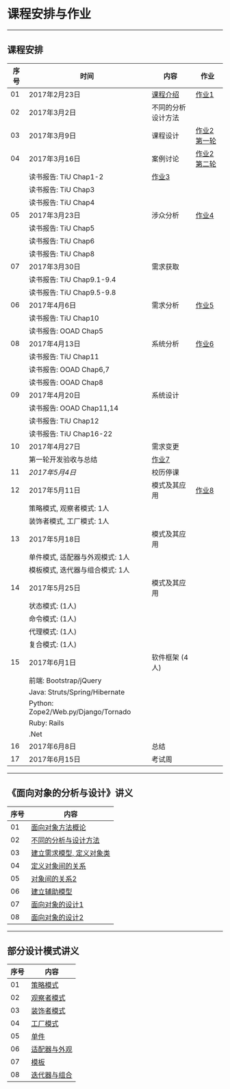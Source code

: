 课程安排与作业
=============

---

## 课程安排

序号 | 时间  |  内容 | 作业
-- | --- | ---------- | ----
01 | 2017年2月23日 | [课程介绍](slides/chap00.pdf) | [作业1](assign.md#assign1)
02 | 2017年3月2日  | 不同的分析设计方法  |
03 | 2017年3月9日  | 课程设计 | [作业2第一轮](assign.md#assign2)
04 | 2017年3月16日 | 案例讨论 | [作业2第二轮](assign.md#assign2)
   |               | 读书报告: TiU Chap1-2 | [作业3](assign.md#assign3)
   |               | 读书报告: TiU Chap3 |
   |               | 读书报告: TiU Chap4 |
05 | 2017年3月23日 | 涉众分析 | [作业4](assign.md#assign4)
   |               | 读书报告: TiU Chap5 |
   |               | 读书报告: TiU Chap6 |
   |               | 读书报告: TiU Chap8 |
07 | 2017年3月30日 | 需求获取 | 
   |               | 读书报告: TiU Chap9.1-9.4 |
   |               | 读书报告: TiU Chap9.5-9.8 |
06 | 2017年4月6日  | 需求分析 | [作业5](assign.md#assign5)
   |               | 读书报告: TiU Chap10 |
   |               | 读书报告: OOAD Chap5 |
08 | 2017年4月13日 | 系统分析 | [作业6](assign.md#assign6)
   |               | 读书报告: TiU Chap11 |
   |               | 读书报告: OOAD Chap6,7 |
   |               | 读书报告: OOAD Chap8 |
09 | 2017年4月20日 | 系统设计 |
   |               | 读书报告: OOAD Chap11,14 |
   |               | 读书报告: TiU Chap12 |
   |               | 读书报告: TiU Chap16-22  |
10 | 2017年4月27日 | 需求变更 | 
   |               | 第一轮开发验收与总结 | [作业7](assign.md#assign7)
11 | _2017年5月4日_  | 校历停课 |
12 | 2017年5月11日 | 模式及其应用      | [作业8](assign.md#assign8)
   |               | 策略模式, 观察者模式: 1人      |
   |               | 装饰者模式, 工厂模式: 1人      |
13 | 2017年5月18日 | 模式及其应用  |
   |               | 单件模式, 适配器与外观模式: 1人  |
   |               | 模板模式, 迭代器与组合模式: 1人  |
14 | 2017年5月25日 | 模式及其应用    |
   |               | 状态模式: (1人) |
   |               | 命令模式: (1人) |
   |               | 代理模式: (1人) |
   |               | 复合模式: (1人) |
15 | 2017年6月1日  | 软件框架 (4人)  |
   |               | 前端: Bootstrap/jQuery |
   |               | Java: Struts/Spring/Hibernate|
   |               | Python: Zope2/Web.py/Django/Tornado    |
   |               | Ruby: Rails  |
   |               | .Net   |
16 | 2017年6月8日  | 总结    |
17 | 2017年6月15日 | 考试周  <!--[Sample](slides/sample.pdf)--> |

---

## 《面向对象的分析与设计》讲义

序号 | 内容 
-- | ---------- 
01 | [面向对象方法概论](slides/chap01.pdf)
02 | [不同的分析与设计方法](slides/chap02.pdf)
03 | [建立需求模型, 定义对象类](slides/chap03.pdf)
04 | [定义对象间的关系](slides/chap04.pdf)
05 | [对象间的关系2](slides/chap05.pdf)
06 | [建立辅助模型](slides/chap06.pdf)
07 | [面向对象的设计1](slides/chap07.pdf)
08 | [面向对象的设计2](slides/chap08.pdf)

---

## 部分设计模式讲义

序号 | 内容 
-- | ---------- 
01 | [策略模式](slides/dp00.pdf) 
02 | [观察者模式](slides/dp01.pdf)
03 | [装饰者模式](slides/dp02.pdf) 
04 | [工厂模式](slides/dp03.pdf)
05 | [单件](slides/dp04.pdf)
06 | [适配器与外观](slides/dp05.pdf)
07 | [模板](slides/dp06.pdf)
08 | [迭代器与组合](slides/dp07.pdf)
